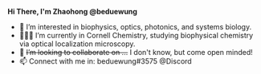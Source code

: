 **Hi There, I'm Zhaohong @beduewung**
- 🔬 I’m interested in biophysics, optics, photonics, and systems biology.
- 🧑🏻‍💻 I’m currently in Cornell Chemistry, studying biophysical chemistry via optical localization microscopy.
- 👯 ~~I’m looking to collaborate on ...~~ I don't know, but come open minded!
- 📫 Connect with me in: beduewung#3575 @Discord

<!---
beduewung/beduewung is a ✨ special ✨ repository because its `README.md` (this file) appears on your GitHub profile.
You can click the Preview link to take a look at your changes.
--->
